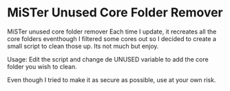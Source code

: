 # MiSTer Unused Core Folder Remover
MiSTer unused core folder remover
Each time I update, it recreates all the core folders eventhough I filtered some cores out so I decided to create a small script to clean those up. Its not much but enjoy.

Usage: Edit the script and change de UNUSED variable to add the core folder you wish to clean.

Even though I tried to make it as secure as possible, use at your own risk.
